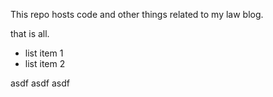 This repo hosts code and other things related to my law blog.

that is all.

  - list item 1
  - list item 2

asdf asdf asdf
